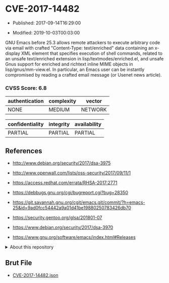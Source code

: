 # CVE-2017-14482

- Published: 2017-09-14T16:29:00

- Modified: 2019-10-03T00:03:00

GNU Emacs before 25.3 allows remote attackers to execute arbitrary code via email with crafted "Content-Type: text/enriched" data containing an x-display XML element that specifies execution of shell commands, related to an unsafe text/enriched extension in lisp/textmodes/enriched.el, and unsafe Gnus support for enriched and richtext inline MIME objects in lisp/gnus/mm-view.el. In particular, an Emacs user can be instantly compromised by reading a crafted email message (or Usenet news article).

### CVSS Score: **6.8**

| authentication | complexity | vector |
| --- | --- | --- |
| NONE | MEDIUM | NETWORK |

| confidentiality | integrity | availability |
| --- | --- | --- |
| PARTIAL | PARTIAL | PARTIAL |

## References

* http://www.debian.org/security/2017/dsa-3975

* http://www.openwall.com/lists/oss-security/2017/09/11/1

* https://access.redhat.com/errata/RHSA-2017:2771

* https://debbugs.gnu.org/cgi/bugreport.cgi?bug=28350

* https://git.savannah.gnu.org/cgit/emacs.git/commit/?h=emacs-25&id=9ad0fcc54442a9a01d41be19880250783426db70

* https://security.gentoo.org/glsa/201801-07

* https://www.debian.org/security/2017/dsa-3970

* https://www.gnu.org/software/emacs/index.html#Releases

<details>
<summary>About this repository</summary> 

  This repository is part of the project [Live Hack CVE](https://github.com/Live-Hack-CVE). Main website can be found [www.live-hack.org](https://www.live-hack.org) 
  
  Made by [Sn0wAlice](https://github.com/Sn0wAlice) for the people that care about security and need to have a feed of the latest CVEs. Hope you enjoy it, don't forget to star the repo and follow me on [Twitter](https://twitter.com/Sn0wAlice) and [Github](https://github.com/Sn0wAlice). And that is my [personnal website](https://www.alice-snow.me/)

  - [Home Page](https://github.com/Live-Hack-CVE)
  - [Framework](https://github.com/Live-Hack-CVE/cve-framework)
  - [CVE database](https://github.com/Live-Hack-CVE/full_database)
  - [Changelog](https://github.com/Live-Hack-CVE/Changelog)
</details>

## Brut File

* [CVE-2017-14482.json](https://raw.githubusercontent.com/Live-Hack-CVE/full_database/main/cves/2017/CVE-2017-14482.json)

